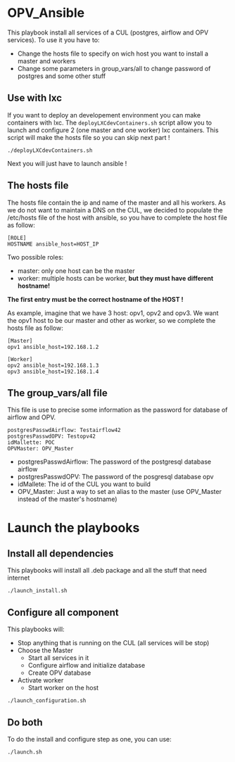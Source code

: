 # OPV_Ansible

This playbook install all services of a CUL (postgres, airflow and OPV services). To use it you have to:
* Change the hosts file to specify on wich host you want to install a master and workers
* Change some parameters in group_vars/all to change password of postgres and some other stuff

## Use with lxc

If you want to deploy an developement environment you can make containers with lxc.
The `deployLXCdevContainers.sh` script allow you to launch and configure 2 (one master and one worker) lxc containers.
This script will make the hosts file so you can skip next part !

```
./deployLXCdevContainers.sh
```

Next you will just have to launch ansible !

## The hosts file

The hosts file contain the ip and name of the master and all his workers. As we do not want to maintain a DNS on the CUL, we decided to populate the /etc/hosts file of the host with ansible, so you have to complete the host file as follow:

```
[ROLE]
HOSTNAME ansible_host=HOST_IP
```

Two possible roles:
* master: only one host can be the master
* worker: multiple hosts can be worker, **but they must have different hostname!**

**The first entry must be the correct hostname of the HOST !**

As example, imagine that we have 3 host: opv1, opv2 and opv3. We want the opv1 host to be our master and other as worker, so we complete the hosts file as follow:

```
[Master]
opv1 ansible_host=192.168.1.2

[Worker]
opv2 ansible_host=192.168.1.3
opv3 ansible_host=192.168.1.4
```


## The group_vars/all file

This file is use to precise some information as the password for database of airflow and OPV.

```
postgresPasswdAirflow: Testairflow42
postgresPasswdOPV: Testopv42
idMallette: POC
OPVMaster: OPV_Master
```

* postgresPasswdAirflow: The password of the postgresql database airflow
* postgresPasswdOPV: The password of the posgresql database opv
* idMallete: The id of the CUL you want to build
* OPV_Master: Just a way to set an alias to the master (use OPV_Master instead of the master's hostname)


# Launch the playbooks


## Install all dependencies

This playbooks will install all .deb package and all the stuff that need internet


```
./launch_install.sh
```

## Configure all component

This playbooks will:

* Stop anything that is running on the CUL (all services will be stop)
* Choose the Master
    * Start all services in it
    * Configure airflow and initialize database
    * Create OPV database
* Activate worker
    * Start worker on the host



```
./launch_configuration.sh
```

## Do both

To do the install and configure step as one, you can use:



```
./launch.sh
```
